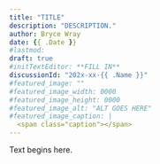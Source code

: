 ```yaml
---
title: "TITLE"
description: "DESCRIPTION."
author: Bryce Wray
date: {{ .Date }}
#lastmod:
draft: true
#initTextEditor: **FILL IN**
discussionId: "202x-xx-{{ .Name }}"
#featured_image: ""
#featured_image_width: 0000
#featured_image_height: 0000
#featured_image_alt: "ALT GOES HERE"
#featured_image_caption: |
  <span class="caption"></span>
---
```


Text begins here.
